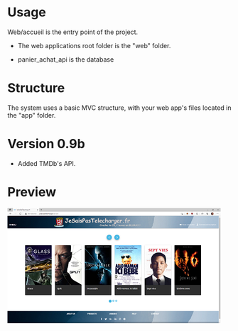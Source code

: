 Usage
=====

Web/accueil is the entry point of the project.
* The web applications root folder is the "web" folder.

* panier_achat_api is the database


Structure
=====

The system uses a basic MVC structure, with your web app's files located in the
"app" folder.


Version 0.9b
=====
* Added TMDb's API.

Preview
=====

![Home](screenshots/1.Accueil_min.png?raw=true)